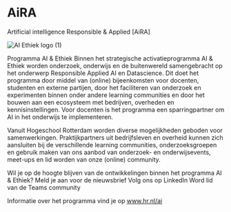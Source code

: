 # AiRA
Artificial intelligence Responsible &amp; Applied  [AiRA] 


![AI Ethiek logo (1)](https://user-images.githubusercontent.com/684692/195582015-e1aed8ed-397b-4142-8a1e-902f852865a0.jpg)

Programma AI & Ethiek
Binnen het strategische activatieprogramma AI & Ethiek worden onderzoek, onderwijs en de buitenwereld samengebracht op het onderwerp Responsible Applied AI en Datascience. Dit doet het programma door middel van (online) bijeenkomsten voor docenten, studenten en externe partijen, door het faciliteren van onderzoek en experimenten binnen onder andere learning communities en door het bouwen aan een ecosysteem met bedrijven, overheden en kennisinstellingen. Voor docenten is het programma een sparringpartner om AI in het onderwijs te implementeren.

Vanuit Hogeschool Rotterdam worden diverse mogelijkheden geboden voor samenwerkingen. Praktijkpartners uit bedrijfsleven en overheid kunnen zich aansluiten bij de verschillende learning communities, onderzoeksgroepen en gebruik maken van ons aanbod van onderzoek- en onderwijsevents, meet-ups en lid worden van onze (online) community. 

Wil je op de hoogte blijven van de ontwikkelingen binnen het programma AI & Ethiek? 
Meld je aan voor de nieuwsbrief
Volg ons op LinkedIn
Word lid van de Teams community 

Informatie over het programma vind je op www.hr.nl/ai
